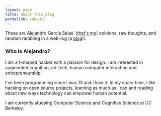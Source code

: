```yaml
---
layout: page
title: About this blog
permalink: /about/
---
```


These are Alejandro García Salas' ([that's me](http://alejandrogarciasalas.me)) opinions, raw thoughts, and random rambling in a web-log (a [blog](https://en.wikipedia.org/wiki/Blog)!).

### Who is Alejandro?
I am a t-shaped hacker with a passion for design. I am interested in augmented cognition, ed-tech, human computer interaction and entrepreneurship.

I've been programming since I was 13 and I love it. In my spare time, I like hacking on open source projects, learning as much as I can and reading about new ways technology can empower human potential.

I am currently studying Computer Science and Cognitive Science at UC Berkeley.
